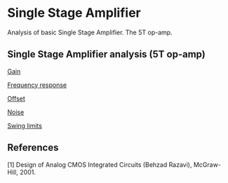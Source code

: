 # Single Stage Amplifier
Analysis of basic Single Stage Amplifier. The 5T op-amp.

Single Stage Amplifier analysis (5T op-amp)
---
[Gain](/Gain_analysis.md)

[Frequency response](/Freq_Resp_analysis.md)

[Offset](/Offset_analysis.md)

[Noise](/Noise_analysis.md)

[Swing limits](/Swing_analysis.md)


References
---
[1] Design of Analog CMOS Integrated Circuits (Behzad Razavi), McGraw-Hill, 2001.


